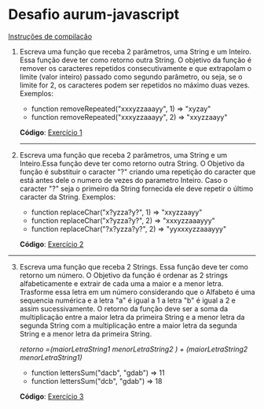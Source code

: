 # Desafio aurum-javascript

[Instruções de compilação](./instrucoes.md)

1. Escreva uma função que receba 2 parâmetros, uma String e um Inteiro. Essa função deve ter como retorno outra String. O objetivo da função é remover os caracteres repetidos consecutivamente e que extrapolam o limite (valor inteiro) passado como segundo parâmetro, ou seja, se o limite for 2, os caracteres podem ser repetidos no máximo duas vezes. Exemplos:

   * function removeRepeated("xxxyzzaaayy", 1) => "xyzay"
   * function removeRepeated("xxxyzzaaayy", 2) => "xxyzzaayy"

   **Código**: [Exercício 1](./src/funcoes/removendoRepeticao.js)

   ___

2. Escreva uma função que receba 2 parâmetros, uma String e um Inteiro.Essa função deve ter como retorno outra String. O Objetivo da função é substituir o caracter "?" criando uma repetição do caracter que está antes dele o numero de vezes do parametro Inteiro. Caso o caracter "?" seja o primeiro da String fornecida ele deve repetir o último caracter da String. Exemplos:

   * function replaceChar("x?yzza?y?", 1) => "xxyzzaayy"
   * function replaceChar("x?yzza?y?", 2) => "xxxyzzaaayyy"
   * function replaceChar("?x?yzza?y?", 2) => "yyxxxyzzaaayyy"

   **Código**: [Exercício 2](./src/funcoes/criandoRepeticao.js)

___

3. Escreva uma função que receba 2 Strings. Essa função deve ter como retorno um número. O Objetivo da função é ordenar as 2 strings alfabeticamente e extrair de cada uma a maior e a menor letra. Trasforme essa letra em um número considerando que o Alfabeto é uma sequencia numérica e a letra "a" é igual a 1 a letra "b" é igual a 2 e assim sucessivamente. O retorno da função deve ser a soma da multiplicação entre a maior letra da primeira String e a menor letra da segunda String com a multiplicação entre a maior letra da segunda String e a menor letra da primeira String.

   *retorno =(maiorLetraString1 menorLetraString2 ) + (maiorLetraString2  menorLetraString1)*

   * function lettersSum("dacb", "gdab") => 11
   * function lettersSum("dcb", "gdab") => 18
   
   **Código**: [Exercício 3](./src/funcoes/somaLetras.js)
